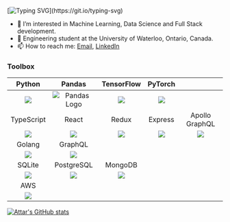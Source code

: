 [![Typing SVG](https://readme-typing-svg.demolab.com?font=Fira+Code&pause=1000&background=C3080000&width=600&lines=Hi!+I'm+Attar;I+really+enjoy+Data+Science+and+working+on+AI.)](https://git.io/typing-svg)

 - 👀 I’m interested in Machine Learning, Data Science and Full Stack development.
 - 🏫 Engineering student at the University of Waterloo, Ontario, Canada.
 - 📫 How to reach me: [Email](mailto:attar.aziz@uwaterloo.ca?subject=[GitHub]%20Inquiry), [LinkedIn](https://www.linkedin.com/in/attar-aziz-che/)

### Toolbox
|Python|Pandas|TensorFlow|PyTorch||
|:-:|:-:|:-:|:-:|:-:|
|<img src="https://icongr.am/simple/python.svg?size=42&color=aaaaaa&colored=false"/>|<img src="https://icongr.am/simple/pandas.svg?size=42&color=aaaaaa&colored=false" alt="Pandas Logo"/>|<img src="https://icongr.am/simple/tensorflow.svg?size=42&color=aaaaaa&colored=false"/>|<img src="https://icongr.am/simple/pytorch.svg?size=42&color=aaaaaa&colored=false"/>|
|TypeScript|React|Redux|Express|Apollo GraphQL|
|<img src="https://icongr.am/simple/typescript.svg?size=42&color=aaaaaa&colored=false"/>|<img src="https://icongr.am/simple/react.svg?size=42&color=aaaaaa&colored=false"/>|<img src="https://icongr.am/simple/redux.svg?size=42&color=aaaaaa&colored=false"/>|<img src="https://icongr.am/devicon/express-original.svg?size=42&color=aaaaaa"/>|<img src="https://icongr.am/simple/apollographql.svg?size=42&color=aaaaaa&colored=false"/>|
|Golang|GraphQL|
|<img src="https://icongr.am/devicon/go-plain.svg?size=42&color=aaaaaa&colored=false"/>|<img src="https://icongr.am/simple/graphql.svg?size=42&color=aaaaaa&colored=false"/>|
|SQLite|PostgreSQL|MongoDB|
|<img src="https://icongr.am/simple/sqlite.svg?size=42&color=aaaaaa&colored=false"/>|<img src="https://icongr.am/simple/postgresql.svg?size=42&color=aaaaaa&colored=false"/>|<img src="https://icongr.am/simple/mongodb.svg?size=42&color=aaaaaa&colored=false"/>|
|AWS|
|<img src="https://icongr.am/simple/amazonaws.svg?size=42&color=aaaaaa&colored=false"/>|


<!-- [![Top Langs](https://github-readme-stats.vercel.app/api/top-langs/?username=att-ar&hide=jupyter%20notebook)](https://github.com/anuraghazra/github-readme-stats)
 -->
[![Attar's GitHub stats](https://github-readme-stats-omega-black.vercel.app/api?username=att-ar&count_private=True&show_icons=True&theme=vue&hide=contribs)](https://github.com/anuraghazra/github-readme-stats)

<!---
att-ar/att-ar is a ✨ special ✨ repository because its `README.md` (this file) appears on your GitHub profile.
You can click the Preview link to take a look at your changes.
--->
